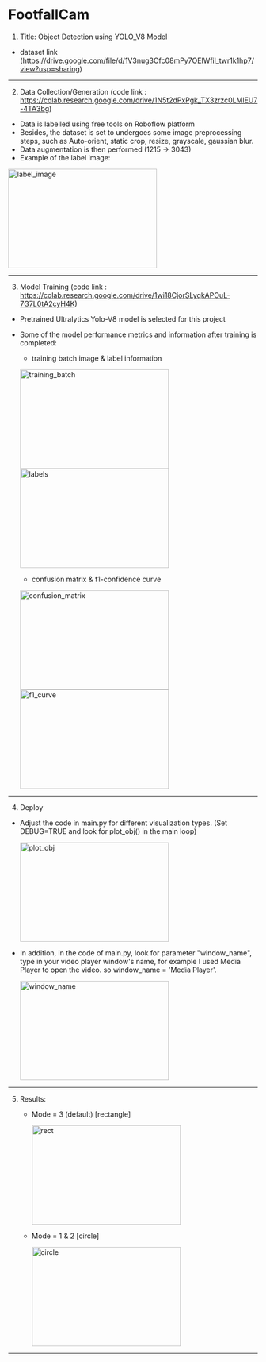 # FootfallCam
1. Title: Object Detection using YOLO_V8 Model
- dataset link (https://drive.google.com/file/d/1V3nug3Ofc08mPy7OElWfil_twr1k1hp7/view?usp=sharing)
    
***
2. Data Collection/Generation (code link : https://colab.research.google.com/drive/1N5t2dPxPgk_TX3zrzc0LMlEU7-4TA3bg)
- Data is labelled using free tools on Roboflow platform
- Besides, the dataset is set to undergoes some image preprocessing steps, such as Auto-orient, static crop, resize, grayscale, gaussian blur.
- Data augmentation is then performed (1215 -> 3043)
- Example of the label image:
<img src="https://github.com/juxue97/FootfallCam/assets/122148337/00aa6788-0649-4bba-a124-77bd3101a75e" alt="label_image" width="300" height="200">

***
3. Model Training (code link : https://colab.research.google.com/drive/1wi18CjorSLyqkAPOuL-7G7L0tA2cyH4K)
-  Pretrained Ultralytics Yolo-V8 model is selected for this project
-  Some of the model performance metrics and information after training is completed:    
      - training batch image & label information
    
    <img src="https://github.com/juxue97/FootfallCam/assets/122148337/cd64824f-ddee-4649-b34f-2e827187ccbb" alt="training_batch" width="300" height="200"> <img src="https://github.com/juxue97/FootfallCam/assets/122148337/41a8ff2d-59fd-42d6-9c50-541cd3dd1b83" alt="labels" width="300" height="200">
   
      - confusion matrix & f1-confidence curve
    
    <img src="https://github.com/juxue97/FootfallCam/assets/122148337/16f10950-08ab-4c50-920e-0ca7a2ab8236" alt="confusion_matrix" width="300" height="200"> <img src="https://github.com/juxue97/FootfallCam/assets/122148337/1bba81bb-9bfa-4bc0-9b51-36d1f2fded19" alt="f1_curve" width="300" height="200">
   

***
4. Deploy
- Adjust the code in main.py for different visualization types. (Set DEBUG=TRUE and look for plot_obj() in the main loop)
  
  <img src="https://github.com/juxue97/FootfallCam/assets/122148337/ac5ba515-f9da-495d-9e96-1b43ffc919e2" alt="plot_obj" width="300" height="200">     
  

- In addition, in the code of main.py, look for parameter "window_name", type in your video player window's name, for example I used Media Player to open the video. so window_name = 'Media Player'.
  
  <img src="https://github.com/juxue97/FootfallCam/assets/122148337/dc6058ff-894e-49f6-a645-afb6c0317029" alt="window_name" width="300" height="200">     
  

***
5. Results: 
    - Mode = 3 (default) [rectangle]
      
      <img src="https://github.com/juxue97/FootfallCam/assets/122148337/48abb414-bea2-4dd7-9c5b-4c0050a89c32" alt="rect" width="300" height="200">

    - Mode = 1 & 2 [circle]
      
      <img src="https://github.com/juxue97/FootfallCam/assets/122148337/38307d48-75f7-41a4-9d26-07c2a2882f78" alt="circle" width="300" height="200">

***






